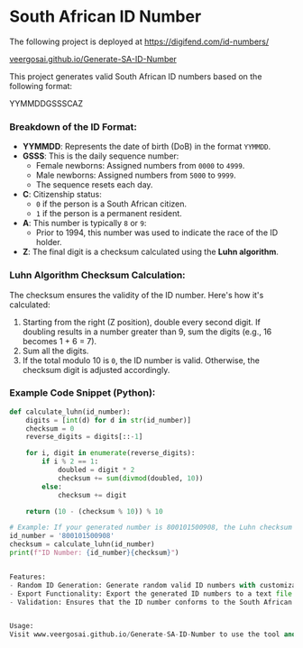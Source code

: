# South African ID Number 

The following project is deployed at https://digifend.com/id-numbers/

[veergosai.github.io/Generate-SA-ID-Number](https://veergosai.github.io/Generate-SA-ID-Number)

This project generates valid South African ID numbers based on the following format:

YYMMDDGSSSCAZ


### Breakdown of the ID Format:
- **YYMMDD**: Represents the date of birth (DoB) in the format `YYMMDD`.
- **GSSS**: This is the daily sequence number:
  - Female newborns: Assigned numbers from `0000` to `4999`.
  - Male newborns: Assigned numbers from `5000` to `9999`.
  - The sequence resets each day.
- **C**: Citizenship status:
  - `0` if the person is a South African citizen.
  - `1` if the person is a permanent resident.
- **A**: This number is typically `8` or `9`:
  - Prior to 1994, this number was used to indicate the race of the ID holder.
- **Z**: The final digit is a checksum calculated using the **Luhn algorithm**.

### Luhn Algorithm Checksum Calculation:

The checksum ensures the validity of the ID number. Here's how it's calculated:

1. Starting from the right (Z position), double every second digit. If doubling results in a number greater than 9, sum the digits (e.g., 16 becomes 1 + 6 = 7).
2. Sum all the digits.
3. If the total modulo 10 is `0`, the ID number is valid. Otherwise, the checksum digit is adjusted accordingly.

### Example Code Snippet (Python):

```python
def calculate_luhn(id_number):
    digits = [int(d) for d in str(id_number)]
    checksum = 0
    reverse_digits = digits[::-1]

    for i, digit in enumerate(reverse_digits):
        if i % 2 == 1:
            doubled = digit * 2
            checksum += sum(divmod(doubled, 10))
        else:
            checksum += digit

    return (10 - (checksum % 10)) % 10

# Example: If your generated number is 800101500908, the Luhn checksum is appended as the last digit
id_number = '800101500908'
checksum = calculate_luhn(id_number)
print(f"ID Number: {id_number}{checksum}")


Features:
- Random ID Generation: Generate random valid ID numbers with customizable parameters like birthdate and gender.
- Export Functionality: Export the generated ID numbers to a text file.
- Validation: Ensures that the ID number conforms to the South African format and is validated using the Luhn algorithm.


Usage:
Visit www.veergosai.github.io/Generate-SA-ID-Number to use the tool and generate South African ID numbers.
